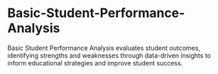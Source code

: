 # Basic-Student-Performance-Analysis
Basic Student Performance Analysis evaluates student outcomes, identifying strengths and weaknesses through data-driven insights to inform educational strategies and improve student success.
